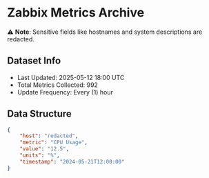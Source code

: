 # Zabbix Metrics Archive

⚠️ **Note**: Sensitive fields like hostnames and system descriptions are redacted.

## Dataset Info
- Last Updated: 2025-05-12 18:00 UTC
- Total Metrics Collected: 992
- Update Frequency: Every (1) hour

## Data Structure
```json
{
    "host": "redacted",
    "metric": "CPU Usage",
    "value": "12.5",
    "units": "%",
    "timestamp": "2024-05-21T12:00:00"
}
```
